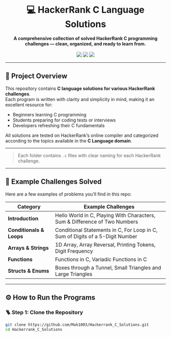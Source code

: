 <h1 align="center">💻 HackerRank C Language Solutions</h1>

<p align="center">
  <b>A comprehensive collection of solved HackerRank C programming challenges — clean, organized, and ready to learn from.</b>  
  <br><br>
  <img src="https://img.shields.io/badge/Language-C-blue?style=for-the-badge&logo=c">
  <img src="https://img.shields.io/badge/Platform-HackerRank-green?style=for-the-badge&logo=hackerrank">
  <img src="https://img.shields.io/badge/License-MIT-yellow?style=for-the-badge">
</p>

---

## 🧾 Project Overview

This repository contains **C language solutions for various HackerRank challenges**.  
Each program is written with clarity and simplicity in mind, making it an excellent resource for:
- Beginners learning C programming
- Students preparing for coding tests or interviews
- Developers refreshing their C fundamentals

All solutions are tested on HackerRank’s online compiler and categorized according to the topics available in the **C Language domain**.

---

> Each folder contains `.c` files with clear naming for each HackerRank challenge.

---

## 🧩 Example Challenges Solved

Here are a few examples of problems you’ll find in this repo:

| Category | Example Challenges |
|-----------|--------------------|
| **Introduction** | Hello World in C, Playing With Characters, Sum & Difference of Two Numbers |
| **Conditionals & Loops** | Conditional Statements in C, For Loop in C, Sum of Digits of a 5-Digit Number |
| **Arrays & Strings** | 1D Array, Array Reversal, Printing Tokens, Digit Frequency |
| **Functions** | Functions in C, Variadic Functions in C |
| **Structs & Enums** | Boxes through a Tunnel, Small Triangles and Large Triangles |

---

## ⚙️ How to Run the Programs

### 🪜 Step 1: Clone the Repository
```bash
git clone https://github.com/Mak1003/Hackerrank_C_Solutions.git
cd Hackerrank_C_Solutions
```
